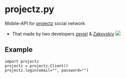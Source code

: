 # projectz.py
Mobile-API for [projectz](https://play.google.com/store/apps/details?id=com.projz.z.android) social network
- That made by two developers [zeviel](https://github.com/zeviel) & [Zakovskiy](https://github.com/Zakovskiy)
![](https://www.projz.com/static/media/screenshot1.c72bf4a0.png)

## Example
```python3
import projectz
projectz = projectz.Client()
projectz.login(email="", password="")
```

